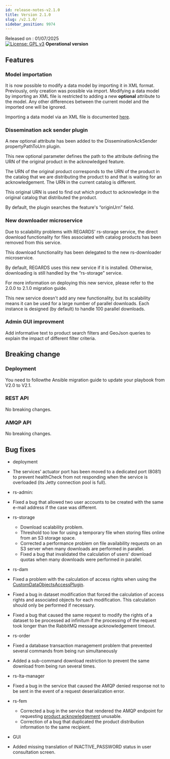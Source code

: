 ```yaml
---
id: release-notes-v2.1.0
title: Version 2.1.0
slug: /v2.1.0/
sidebar_position: 9974
---
```


Released on : 01/07/2025  
[![License: GPL v3](https://img.shields.io/badge/License-GPLv3-blue.svg)](https://www.gnu.org/licenses/gpl-3.0)
**Operational version**

## Features

### Model importation

It is now possible to modify a data model by importing it in XML format. Previously, only creation was possible via import.
Modifying a data model by importing an XML file is restricted to adding a new **optional** attribute to the model.
Any other differences between the current model and the imported one will be ignored.

Importing a data model via an XML file is documented [here](https://regardsoss.github.io/docs/user-guide/data-organization/models).


### Dissemination ack sender plugin

A new optional attribute has been added to the DisseminationAckSender propertyPathToUrn plugin.

This new optional parameter defines the path to the attribute defining the URN of the original product in the acknowledged feature.

The URN of the original product corresponds to the URN of the product in the catalog that we are distributing the product to and that is waiting for an acknowledgement. The URN in the current catalog is different.

This original URN is used to find out which product to acknowledge in the original catalog that distributed the product.

By default, the plugin searches the feature's “originUrn” field.

### New downloader microservice

Due to scalability problems with REGARDS' rs-storage service, the direct download functionality for files associated with catalog products has been removed from this service.

This download functionality has been delegated to the new rs-downloader microservice.

By default, REGARDS uses this new service if it is installed. Otherwise, downloading is still handled by the “rs-storage” service.

For more information on deploying this new service, please refer to the 2.0.0 to 2.1.0 migration guide.

This new service doesn't add any new functionality, but its scalability means it can be used for a large number of parallel downloads. Each instance is designed (by default) to handle 100 parallel downloads.

### Admin GUI improvment

Add informative text to product search filters and GeoJson queries to explain the impact of different filter criteria.


## Breaking change

### Deployment

You need to followthe Ansible migration guide to update your playbook from V2.0 to V2.1.

### REST API

No breaking changes.

### AMQP API

No breaking changes.

## Bug fixes

- deployment
 - The services' actuator port has been moved to a dedicated port (8081) to prevent healthCheck from not responding when the service is overloaded (its Jetty connection pool is full).

- rs-admin:
 - Fixed a bug that allowed two user accounts to be created with the same e-mail address if the case was different.

- rs-storage
  - Download scalability problem.
  - Threshold too low for using a temporary file when storing files online from an S3 storage space. 
  - Corrected a performance problem on file availability requests on an S3 server when many downloads are performed in parallel.
  - Fixed a bug that invalidated the calculation of users' download quotas when many downloads were performed in parallel.

- rs-dam
 - Fixed a problem with the calculation of access rights when using the [CustomDataObjectsAccessPlugin](https://regardsoss.github.io/docs/development/services/dam/plugins/overview#access-rights-plugins).
 - Fixed a bug in dataset modification that forced the calculation of access rights and associated objects for each modification. This calculation should only be performed if necessary.
 - Fixed a bug that caused the same request to modify the rights of a dataset to be processed ad infinitum if the processing of the request took longer than the RabbitMQ message acknowledgement timeout.

- rs-order
 - Fixed a database transaction management problem that prevented several commands from being run simultaneously
 - Added a sub-command download restriction to prevent the same download from being run several times.

- rs-lta-manager
 - Fixed a bug in the service that caused the AMQP denied response not to be sent in the event of a request deserialization error.

- rs-fem
  - Corrected a bug in the service that rendered the AMQP endpoint for requesting [product acknowledgement](https://regardsoss.github.io/docs/development/backend/services/fem/guides/amqp/publish-acknowledge-request) unusable.
   - Correction of a bug that duplicated the product distribution information to the same recipient.

- GUI 
 - Added missing translation of INACTIVE_PASSWORD status in user consultation screen.

